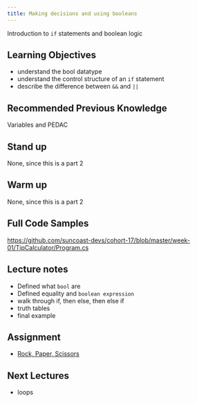 ```yaml
---
title: Making decisions and using booleans
---
```


Introduction to `if` statements and boolean logic

## Learning Objectives

- understand the bool datatype
- understand the control structure of an `if` statement
- describe the difference between `&&` and `||`

## Recommended Previous Knowledge

Variables and PEDAC

## Stand up

None, since this is a part 2

## Warm up

None, since this is a part 2

## Full Code Samples

https://github.com/suncoast-devs/cohort-17/blob/master/week-01/TipCalculator/Program.cs

## Lecture notes

- Defined what `bool` are
- Defined equality and `boolean expression`
- walk through if, then else, then else if
- truth tables
- final example

## Assignment

- [Rock, Paper, Scissors](./homework.md)

## Next Lectures

- loops
